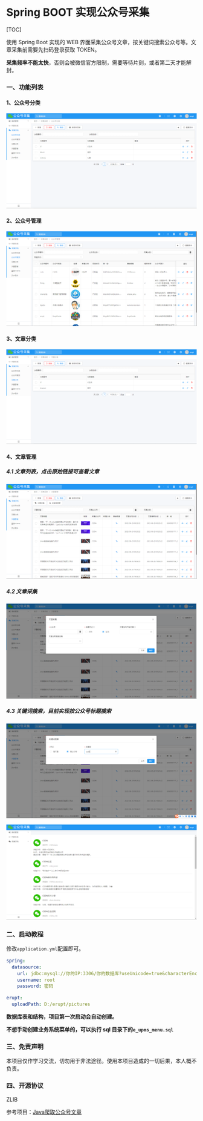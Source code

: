 # Spring BOOT 实现公众号采集

[TOC]



使用 Spring Boot 实现的 WEB 界面采集公众号文章，按关键词搜索公众号等。文章采集前需要先扫码登录获取 TOKEN。

**采集频率不能太快**，否则会被微信官方限制，需要等待片刻，或者第二天才能解封。



### 一、功能列表

#### 1、公众号分类

![mpcategory](screenshot/mpcategory.png)



#### 2、公众号管理

![mpinfo](screenshot/mpinfo.png)



#### 3、文章分类

![articlecategory](screenshot/articlecategory.png)



#### 4、文章管理

##### 4.1 文章列表，点击原始链接可查看文章

![mparticle](screenshot/mparticle.png)



##### 4.2 文章采集

![articlecollection](screenshot/articlecollection.png)



##### 4.3 关键词搜索，目前实现按公众号标题搜索

![keyword](screenshot/keyword.png)

![mpresult](screenshot/mpresult.png)



### 二、启动教程

修改`application.yml`配置即可。

```yaml
spring:
  datasource:
    url: jdbc:mysql://你的IP:3306/你的数据库?useUnicode=true&characterEncoding=UTF-8&serverTimezone=Asia/Shanghai
    username: root
    password: 密码
```

```yaml
erupt:
  uploadPath: D:/erupt/pictures
```



**数据库表和结构，项目第一次启动会自动创建。**

**不想手动创建业务系统菜单的，可以执行 sql 目录下的`e_upms_menu.sql`**



### 三、免责声明

本项目仅作学习交流，切勿用于非法途径。使用本项目造成的一切后果，本人概不负责。



### 四、开源协议

ZLIB

参考项目：[Java爬取公众号文章](https://gitee.com/iszsq/sq-weixin-api-demo)

